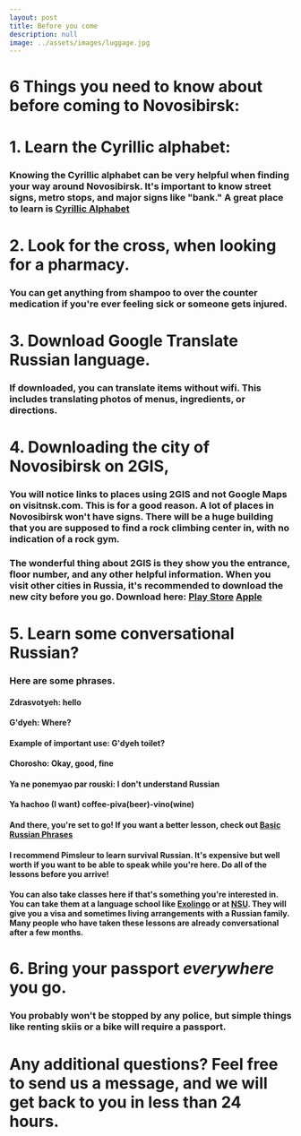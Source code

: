 ```yaml
---
layout: post
title: Before you come
description: null
image: ../assets/images/luggage.jpg
---
```


# 6 Things you need to know about before coming to Novosibirsk:

# 1. Learn the Cyrillic alphabet:
### Knowing the Cyrillic alphabet can be very helpful when finding your way around Novosibirsk. It's important to know street signs, metro stops, and major signs like "bank." A great place to learn is [Cyrillic Alphabet](http://www.russianlessons.net/lessons/lesson1_main.php 'Russian Lesson 1')


# 2. Look for the cross, when looking for a pharmacy.
### You can get anything from shampoo to over the counter medication if you're ever feeling sick or someone gets injured.

# 3. Download Google Translate Russian language.
### If downloaded, you can translate items without wifi. This includes translating photos of menus, ingredients, or directions.

# 4. Downloading the city of Novosibirsk on 2GIS,
### You will notice links to places using 2GIS and not Google Maps on visitnsk.com. This is for a good reason. A lot of places in Novosibirsk won't have signs. There will be a huge building that you are supposed to find a rock climbing center in, with no indication of a rock gym.
### The wonderful thing about 2GIS is they show you the entrance, floor number, and any other helpful information. When you visit other cities in Russia, it's recommended to download the new city before you go. Download here: [Play Store](https://play.google.com/store/apps/details?id=ru.dublgis.dgismobile&hl=en "2GIS") [Apple](https://itunes.apple.com/us/app/2gis-offline-maps/id481627348?mt=8 "2GIS")

# 5. Learn some conversational Russian?
### Here are some phrases.
#### Zdrasvotyeh: hello
#### G'dyeh: Where?
#### Example of important use: G'dyeh toilet?
#### Chorosho: Okay, good, fine
#### Ya ne ponemyao par rouski: I don't understand Russian
#### Ya hachoo (I want) coffee-piva(beer)-vino(wine)


#### And there, you're set to go! If you want a better lesson, check out [Basic Russian Phrases](http://www.russianlessons.net/lessons/lesson3_main.php "basic Russian phrases")

#### I recommend Pimsleur to learn survival Russian. It's expensive but well worth if you want to be able to speak while you're here. Do all of the lessons before you arrive!
#### You can also take classes here if that's something you're interested in. You can take them at a language school like [Exolingo](https://www.exlinguo.com/en/russian-course/russia/novosibirsk "Exolingo") or at [NSU](http://www.nsu.ru/ciep_programs "Novosibirsk State University"). They will give you a visa and sometimes living arrangements with a Russian family. Many people who have taken these lessons are already conversational after a few months.

# 6. Bring your passport *everywhere* you go.
### You probably won't be stopped by any police, but simple things like renting skiis or a bike will require a passport.

# Any additional questions? Feel free to send us a message, and we will get back to you in less than 24 hours.
